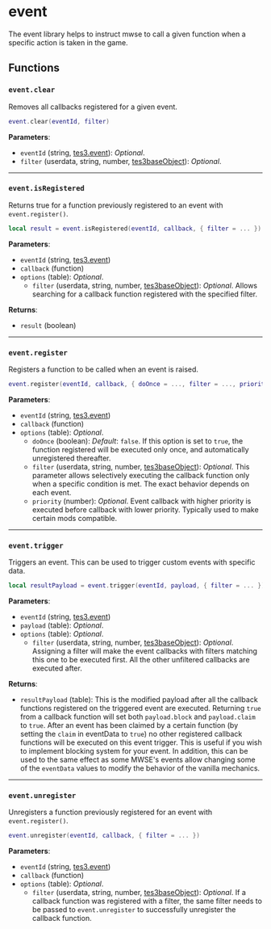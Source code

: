 # event
<div class="search_terms" style="display: none">event</div>

<!---
	This file is autogenerated. Do not edit this file manually. Your changes will be ignored.
	More information: https://github.com/MWSE/MWSE/tree/master/docs
-->

The event library helps to instruct mwse to call a given function when a specific action is taken in the game.

## Functions

### `event.clear`
<div class="search_terms" style="display: none">clear</div>

Removes all callbacks registered for a given event.

```lua
event.clear(eventId, filter)
```

**Parameters**:

* `eventId` (string, [tes3.event](../references/events.md)): *Optional*.
* `filter` (userdata, string, number, [tes3baseObject](../types/tes3baseObject.md)): *Optional*.

***

### `event.isRegistered`
<div class="search_terms" style="display: none">isregistered, registered</div>

Returns true for a function previously registered to an event with `event.register()`.

```lua
local result = event.isRegistered(eventId, callback, { filter = ... })
```

**Parameters**:

* `eventId` (string, [tes3.event](../references/events.md))
* `callback` (function)
* `options` (table): *Optional*.
	* `filter` (userdata, string, number, [tes3baseObject](../types/tes3baseObject.md)): *Optional*. Allows searching for a callback function registered with the specified filter.

**Returns**:

* `result` (boolean)

***

### `event.register`
<div class="search_terms" style="display: none">register</div>

Registers a function to be called when an event is raised.

```lua
event.register(eventId, callback, { doOnce = ..., filter = ..., priority = ... })
```

**Parameters**:

* `eventId` (string, [tes3.event](../references/events.md))
* `callback` (function)
* `options` (table): *Optional*.
	* `doOnce` (boolean): *Default*: `false`. If this option is set to `true`, the function registered will be executed only once, and automatically unregistered thereafter.
	* `filter` (userdata, string, number, [tes3baseObject](../types/tes3baseObject.md)): *Optional*. This parameter allows selectively executing the callback function only when a specific condition is met. The exact behavior depends on each event.
	* `priority` (number): *Optional*. Event callback with higher priority is executed before callback with lower priority. Typically used to make certain mods compatible.

***

### `event.trigger`
<div class="search_terms" style="display: none">trigger</div>

Triggers an event. This can be used to trigger custom events with specific data.

```lua
local resultPayload = event.trigger(eventId, payload, { filter = ... })
```

**Parameters**:

* `eventId` (string, [tes3.event](../references/events.md))
* `payload` (table): *Optional*.
* `options` (table): *Optional*.
	* `filter` (userdata, string, number, [tes3baseObject](../types/tes3baseObject.md)): *Optional*. Assigning a filter will make the event callbacks with filters matching this one to be executed first. All the other unfiltered callbacks are executed after.

**Returns**:

* `resultPayload` (table): This is the modified payload after all the callback functions registered on the triggered event are executed. Returning `true` from a callback function will set both `payload.block` and `payload.claim` to `true`. After an event has been claimed by a certain function (by setting the `claim` in eventData to `true`) no other registered callback functions will be executed on this event trigger. This is useful if you wish to implement blocking system for your event. In addition, this can be used to the same effect as some MWSE's events allow changing some of the `eventData` values to modify the behavior of the vanilla mechanics.

***

### `event.unregister`
<div class="search_terms" style="display: none">unregister</div>

Unregisters a function previously registered for an event with `event.register()`.

```lua
event.unregister(eventId, callback, { filter = ... })
```

**Parameters**:

* `eventId` (string, [tes3.event](../references/events.md))
* `callback` (function)
* `options` (table): *Optional*.
	* `filter` (userdata, string, number, [tes3baseObject](../types/tes3baseObject.md)): *Optional*. If a callback function was registered with a filter, the same filter needs to be passed to `event.unregister` to successfully unregister the callback function.

